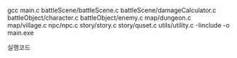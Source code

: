 gcc main.c battleScene/battleScene.c battleScene/damageCalculator.c battleObject/character.c battleObject/enemy.c map/dungeon.c map/village.c npc/npc.c story/story.c story/quset.c utils/utility.c -Iinclude -o main.exe

실행코드